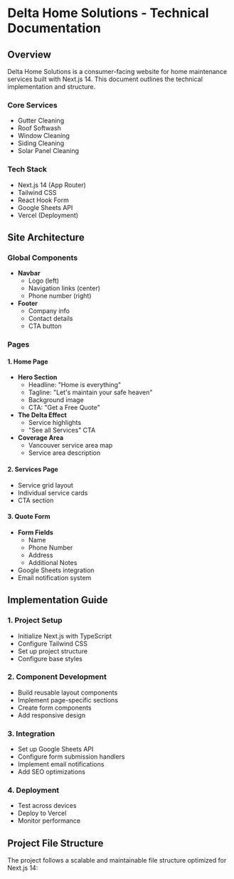 # Delta Home Solutions - Technical Documentation

## Overview

Delta Home Solutions is a consumer-facing website for home maintenance services built with Next.js 14. This document outlines the technical implementation and structure.

### Core Services
- Gutter Cleaning
- Roof Softwash
- Window Cleaning
- Siding Cleaning
- Solar Panel Cleaning

### Tech Stack
- Next.js 14 (App Router)
- Tailwind CSS
- React Hook Form
- Google Sheets API
- Vercel (Deployment)

## Site Architecture

### Global Components
- **Navbar**
  - Logo (left)
  - Navigation links (center)
  - Phone number (right)
- **Footer**
  - Company info
  - Contact details
  - CTA button

### Pages

#### 1. Home Page
- **Hero Section**
  - Headline: "Home is everything"
  - Tagline: "Let's maintain your safe heaven"
  - Background image
  - CTA: "Get a Free Quote"
- **The Delta Effect**
  - Service highlights
  - "See all Services" CTA
- **Coverage Area**
  - Vancouver service area map
  - Service area description

#### 2. Services Page
- Service grid layout
- Individual service cards
- CTA section

#### 3. Quote Form
- **Form Fields**
  - Name
  - Phone Number
  - Address
  - Additional Notes
- Google Sheets integration
- Email notification system

## Implementation Guide

### 1. Project Setup
- Initialize Next.js with TypeScript
- Configure Tailwind CSS
- Set up project structure
- Configure base styles

### 2. Component Development
- Build reusable layout components
- Implement page-specific sections
- Create form components
- Add responsive design

### 3. Integration
- Set up Google Sheets API
- Configure form submission handlers
- Implement email notifications
- Add SEO optimizations

### 4. Deployment
- Test across devices
- Deploy to Vercel
- Monitor performance

## Project File Structure

The project follows a scalable and maintainable file structure optimized for Next.js 14:
